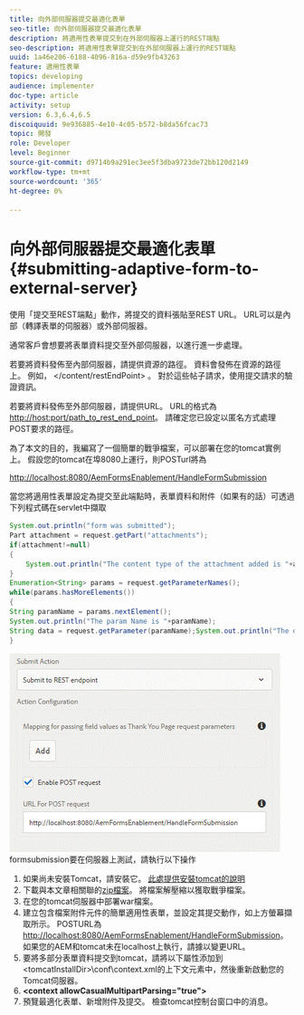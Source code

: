 ```yaml
---
title: 向外部伺服器提交最適化表單
seo-title: 向外部伺服器提交最適化表單
description: 將適用性表單提交到在外部伺服器上運行的REST端點
seo-description: 將適用性表單提交到在外部伺服器上運行的REST端點
uuid: 1a46e206-6188-4096-816a-d59e9fb43263
feature: 適用性表單
topics: developing
audience: implementer
doc-type: article
activity: setup
version: 6.3,6.4,6.5
discoiquuid: 9e936885-4e10-4c05-b572-b8da56fcac73
topic: 開發
role: Developer
level: Beginner
source-git-commit: d9714b9a291ec3ee5f3dba9723de72bb120d2149
workflow-type: tm+mt
source-wordcount: '365'
ht-degree: 0%

---
```



# 向外部伺服器提交最適化表單 {#submitting-adaptive-form-to-external-server}

使用「提交至REST端點」動作，將提交的資料張貼至REST URL。 URL可以是內部（轉譯表單的伺服器）或外部伺服器。

通常客戶會想要將表單資料提交至外部伺服器，以進行進一步處理。

若要將資料發佈至內部伺服器，請提供資源的路徑。 資料會發佈在資源的路徑上。 例如， &lt;/content/restEndPoint> 。 對於這些帖子請求，使用提交請求的驗證資訊。

若要將資料發佈至外部伺服器，請提供URL。 URL的格式為<http://host:port/path_to_rest_end_point>。 請確定您已設定以匿名方式處理POST要求的路徑。

為了本文的目的，我編寫了一個簡單的戰爭檔案，可以部署在您的tomcat實例上。 假設您的tomcat在埠8080上運行，則POSTurl將為

<http://localhost:8080/AemFormsEnablement/HandleFormSubmission>

當您將適用性表單設定為提交至此端點時，表單資料和附件（如果有的話）可透過下列程式碼在servlet中擷取

```java
System.out.println("form was submitted");
Part attachment = request.getPart("attachments");
if(attachment!=null)
{
    System.out.println("The content type of the attachment added is "+attachment.getContentType());
}
Enumeration<String> params = request.getParameterNames();
while(params.hasMoreElements())
{
String paramName = params.nextElement();
System.out.println("The param Name is "+paramName);
String data = request.getParameter(paramName);System.out.println("The data  is "+data);
}
```

![](assets/formsubmission.gif)
formsubmission要在伺服器上測試，請執行以下操作

1. 如果尚未安裝Tomcat，請安裝它。 [此處提供安裝tomcat的說明](https://helpx.adobe.com/experience-manager/kt/forms/using/preparing-datasource-for-form-data-model-tutorial-use.html)
1. 下載與本文章相關聯的[zip檔案](assets/aemformsenablement.zip)。 將檔案解壓縮以獲取戰爭檔案。
1. 在您的tomcat伺服器中部署war檔案。
1. 建立包含檔案附件元件的簡單適用性表單，並設定其提交動作，如上方螢幕擷取所示。 POSTURL為<http://localhost:8080/AemFormsEnablement/HandleFormSubmission>。 如果您的AEM和tomcat未在localhost上執行，請據以變更URL。
1. 要將多部分表單資料提交到tomcat，請將以下屬性添加到&lt;tomcatInstallDir>\conf\context.xml的上下文元素中，然後重新啟動您的Tomcat伺服器。
1. **&lt;context allowCasualMultipartParsing=&quot;true&quot;>**
1. 預覽最適化表單、新增附件及提交。 檢查tomcat控制台窗口中的消息。

